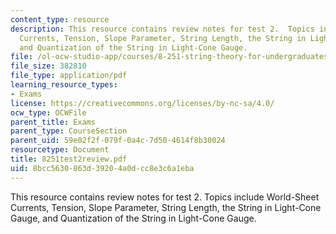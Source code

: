 ```yaml
---
content_type: resource
description: This resource contains review notes for test 2.  Topics include World-Sheet
  Currents, Tension, Slope Parameter, String Length, the String in Light-Cone Gauge,
  and Quantization of the String in Light-Cone Gauge.
file: /ol-ocw-studio-app/courses/8-251-string-theory-for-undergraduates-spring-2007/8bcc5630863d39204a0dcc8e3c6a1eba_8251test2review.pdf
file_size: 382810
file_type: application/pdf
learning_resource_types:
- Exams
license: https://creativecommons.org/licenses/by-nc-sa/4.0/
ocw_type: OCWFile
parent_title: Exams
parent_type: CourseSection
parent_uid: 59e02f2f-079f-0a4c-7d50-4614f8b30024
resourcetype: Document
title: 8251test2review.pdf
uid: 8bcc5630-863d-3920-4a0d-cc8e3c6a1eba
---
```

This resource contains review notes for test 2.  Topics include World-Sheet Currents, Tension, Slope Parameter, String Length, the String in Light-Cone Gauge, and Quantization of the String in Light-Cone Gauge.